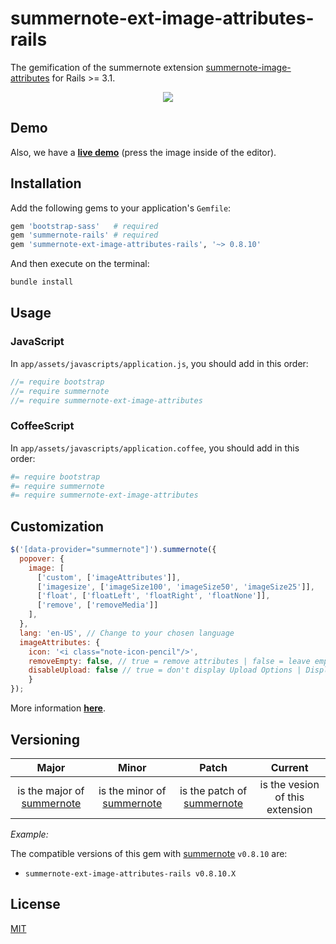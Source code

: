 # summernote-ext-image-attributes-rails

The gemification of the summernote extension [summernote-image-attributes][summernote-image-attributes]
for Rails >= 3.1.

<p align="center">
  <img src="https://user-images.githubusercontent.com/3450257/39814132-682c4820-5393-11e8-9245-c356d4fa749e.png" />
</p>

## Demo

Also, we have a [**live demo**][summernote-image-attributes-demo] (press the image inside of the editor).

## Installation

Add the following gems to your application's `Gemfile`:

```ruby
gem 'bootstrap-sass'   # required
gem 'summernote-rails' # required
gem 'summernote-ext-image-attributes-rails', '~> 0.8.10'
```

And then execute on the terminal:

```bash
bundle install
```

## Usage

### JavaScript

In `app/assets/javascripts/application.js`, you should add in this order:

```js
//= require bootstrap
//= require summernote
//= require summernote-ext-image-attributes
```

### CoffeeScript

In `app/assets/javascripts/application.coffee`, you should add in this order:

```coffeescript
#= require bootstrap
#= require summernote
#= require summernote-ext-image-attributes
```

## Customization

```js
$('[data-provider="summernote"]').summernote({
  popover: {
    image: [
      ['custom', ['imageAttributes']],
      ['imagesize', ['imageSize100', 'imageSize50', 'imageSize25']],
      ['float', ['floatLeft', 'floatRight', 'floatNone']],
      ['remove', ['removeMedia']]
    ],
  },
  lang: 'en-US', // Change to your chosen language
  imageAttributes: {
    icon: '<i class="note-icon-pencil"/>',
    removeEmpty: false, // true = remove attributes | false = leave empty if present
    disableUpload: false // true = don't display Upload Options | Display Upload Options
	}
});
```

More information [**here**][summernote-image-attributes-wiki].

## Versioning

|  Major  |  Minor  |  Patch  |  Current  |
|:-------:|:-------:|:-------:|:---------:|
| is the major of [summernote][summernote] | is the minor of [summernote][summernote] | is the patch of [summernote][summernote] | is the vesion of this extension |

*Example:*

The compatible versions of this gem with [summernote][summernote] `v0.8.10` are:

- `summernote-ext-image-attributes-rails v0.8.10.X`

## License

[MIT][license]


[summernote]: https://github.com/summernote/summernote
[summernote-image-attributes]: https://github.com/DiemenDesign/summernote-image-attributes
[summernote-image-attributes-wiki]: https://github.com/DiemenDesign/summernote-image-attributes
[summernote-image-attributes-demo]: https://jsfiddle.net/wakematta/w76hmwaj/1/
[license]: ./LICENSE
